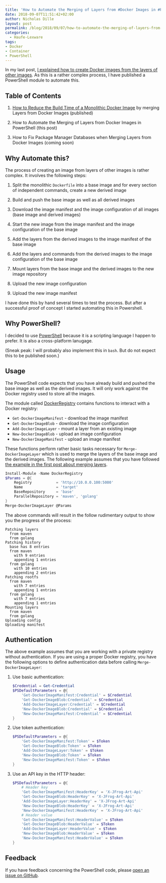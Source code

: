 ```yaml
---
title: 'How to Automate the Merging of Layers from #Docker Images in #PowerShell'
date: 2018-09-07T11:51:42+02:00
author: Nicholas Dille
layout: post
permalink: /blog/2018/09/07/how-to-automate-the-merging-of-layers-from-docker-images-in-powershell/
categories:
  - Haufe-Lexware
tags:
- Docker
- Container
- PowerShell
---
```

In my last post, [I explained how to create Docker images from the layers of other images](https://dille.name/blog/2018/08/19/how-to-reduce-the-build-time-of-a-monolithic-docker-image/). As this is a rather complex process, I have published a PowerShell module to automate this.<!--more-->

## Table of Contents

1. [How to Reduce the Build Time of a Monolithic Docker Image](/blog/2018/08/19/how-to-reduce-the-build-time-of-a-monolithic-docker-image/) by merging Layers from Docker Images (published)

1. How to Automate the Merging of Layers from Docker Images in PowerShell (this post)

1. How to Fix Package Manager Databases when Merging Layers from Docker Images (coming soon)

## Why Automate this?

The process of creating an image from layers of other images is rather complex. It involves the following steps:

1. Split the monolithic `Dockerfile` into a base image and for every section of independent commands, create a new derived image

1. Build and push the base image as well as all derived images

1. Download the image manifest and the image configuration of all images (base image and derived images)

1. Start the  new image from the image manifest and the image configuration of the base image

1. Add the layers from the derived images to the image manifest of the base image

1. Add the layers and commands from the derived images to the image configuration of the base image

1. Mount layers from the base image and the derived images to the new image repository

1. Upload the new image configuration

1. Upload the new image manifest

I have done this by hand several times to test the process. But after a successful proof of concept I started automating this in Powershell.

## Why PowerShell?

I decided to use [PowerShell](https://github.com/PowerShell/PowerShell) because it is a scripting language I happen to prefer. It is also a cross-platform lanugage.

(Sneak peak: I will probably also implement this in `bash`. But do not expect this to be published soon.)

## Usage

The PowerShell code expects that you have already build and pushed the base image as well as the derived images. It will only work against the Docker registry used to store all the images.

The module called [DockerRegistry](https://github.com/nicholasdille/PowerShell-RegistryDocker) contains functions to interact with a Docker registry:

- `Get-DockerImageManifest` - download the image manifest
- `Get-DockerImageBlob` - download the image configuration
- `Add-DockerImageLayer` - mount a layer from an existing image
- `New-DockerImageBlob` - upload an image configuration
- `New-DockerImageManifest` - upload an image manifest

These functions perform rather basic tasks necessary for `Merge-DockerImageLayer` which is used to merge the layers of the base image and the derived images. The following example assumes that you have followed [the example in the first post about merging layers](https://dille.name/blog/2018/08/19/how-to-reduce-the-build-time-of-a-monolithic-docker-image/).

```powershell
Install-Module -Name DockerRegistry
$Params = @{
    Registry           = 'http://10.0.0.100:5000'
    Name               = 'target'
    BaseRepository     = 'base'
    ParallelRepository = 'maven', 'golang'
}
Merge-DockerImageLayer @Params
```

The above commands will result in the follow rudimentary output to show you the progress of the process:

```
Patching layers
  from maven
  from golang
Patching history
  base has 8 entries
  from maven
    with 9 entries
    appending 1 entries
  from golang
    with 10 entries
    appending 2 entries
Patching rootfs
  from maven
    with 7 entries
    appending 1 entries
  from golang
    with 7 entries
    appending 1 entries
Mounting layers
  from maven
  from golang
Uploading config
Uploading manifest
```

## Authentication

The above example assumes that you are working with a private registry without authentication. If you are using a proper Docker registry, you have the following options to define authentication data before calling `Merge-DockerImageLayer`:

1. Use basic authentication:

    ```powershell
    $Credential = Get-Credential
    $PSDefaultParameters = @{
        'Get-DockerImageManifest:Credential' = $Credential
        'Get-DockerImageBlob:Credential' = $Credential
        'Add-DockerImageLayer:Credential' = $Credential
        'New-DockerImageBlob:Credential' = $Credential
        'New-DockerImageManifest:Credential' = $Credential
    }
    ```

1. Use token authentication:

    ```powershell
    $PSDefaultParameters = @{
        'Get-DockerImageManifest:Token' = $Token
        'Get-DockerImageBlob:Token' = $Token
        'Add-DockerImageLayer:Token' = $Token
        'New-DockerImageBlob:Token' = $Token
        'New-DockerImageManifest:Token' = $Token
    }
    ```

1. Use an API key in the HTTP header:

    ```powershell
    $PSDefaultParameters = @{
        # Header key
        'Get-DockerImageManifest:HeaderKey' = 'X-JFrog-Art-Api'
        'Get-DockerImageBlob:HeaderKey' = 'X-JFrog-Art-Api'
        'Add-DockerImageLayer:HeaderKey' = 'X-JFrog-Art-Api'
        'New-DockerImageBlob:HeaderKey' = 'X-JFrog-Art-Api'
        'New-DockerImageManifest:HeaderKey' = 'X-JFrog-Art-Api'
        # Header value
        'Get-DockerImageManifest:HeaderValue' = $Token
        'Get-DockerImageBlob:HeaderValue' = $Token
        'Add-DockerImageLayer:HeaderValue' = $Token
        'New-DockerImageBlob:HeaderValue' = $Token
        'New-DockerImageManifest:HeaderValue' = $Token
    }
    ```

## Feedback

If you have feedback concerning the PowerShell code, please [open an issue on GitHub](https://github.com/nicholasdille/PowerShell-RegistryDocker/issues).